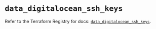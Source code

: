 # `data_digitalocean_ssh_keys`

Refer to the Terraform Registry for docs: [`data_digitalocean_ssh_keys`](https://registry.terraform.io/providers/digitalocean/digitalocean/2.39.0/docs/data-sources/ssh_keys).
